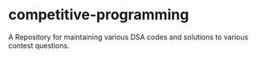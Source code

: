 # competitive-programming
A Repository for maintaining various DSA codes and solutions to various contest questions.
